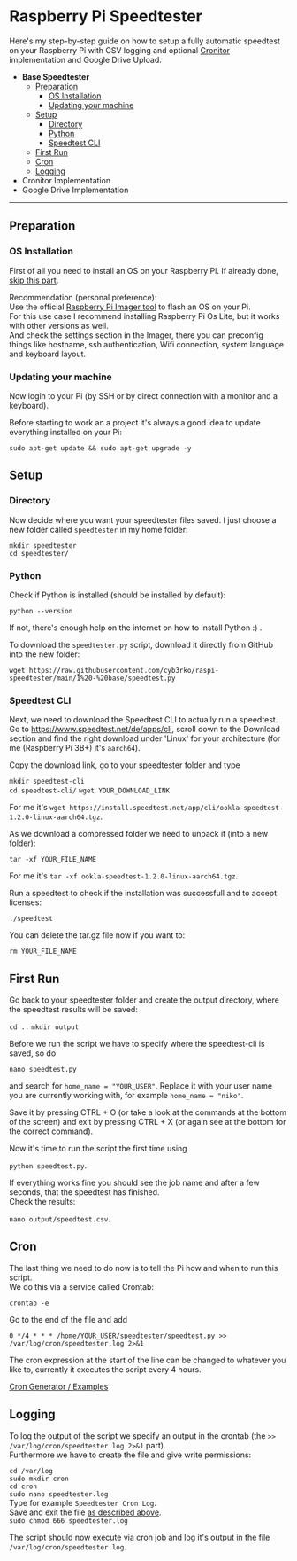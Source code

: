 # Raspberry Pi Speedtester

Here's my step-by-step guide on how to setup a fully automatic speedtest on your Raspberry Pi with CSV logging and optional [Cronitor](https://cronitor.io/) implementation and Google Drive Upload.

- **Base Speedtester**
    - [Preparation](#preparation)
        - [OS Installation](#os-installation)
        - [Updating your machine](#updating-your-machine)
    - [Setup](#setup)
        - [Directory](#directory)
        - [Python](#python)
        - [Speedtest CLI](#speedtest-cli)
    - [First Run](#first-run)
    - [Cron](#cron)
    - [Logging](#logging)
- Cronitor Implementation
- Google Drive Implementation

---

## Preparation

### OS Installation

First of all you need to install an OS on your Raspberry Pi. If already done, [skip this part](#updating-your-machine).

Recommendation (personal preference):  
Use the official [Raspberry Pi Imager tool](https://www.raspberrypi.com/software/) to flash an OS on your Pi.  
For this use case I recommend installing Raspberry Pi Os Lite, but it works with other versions as well.  
And check the settings section in the Imager, there you can preconfig things like hostname, ssh authentication, Wifi connection, system language and keyboard layout.

### Updating your machine

Now login to your Pi (by SSH or by direct connection with a monitor and a keyboard).

Before starting to work an a project it's always a good idea to update everything installed on your Pi:

`sudo apt-get update && sudo apt-get upgrade -y`

## Setup

### Directory

Now decide where you want your speedtester files saved. I just choose a new folder called `speedtester` in my home folder:

`mkdir speedtester`  
`cd speedtester/`

### Python

Check if Python is installed (should be installed by default):

`python --version`

If not, there's enough help on the internet on how to install Python :) .

To download the `speedtester.py` script, download it directly from GitHub into the new folder:

`wget https://raw.githubusercontent.com/cyb3rko/raspi-speedtester/main/1%20-%20base/speedtest.py`

### Speedtest CLI

Next, we need to download the Speedtest CLI to actually run a speedtest.  
Go to https://www.speedtest.net/de/apps/cli, scroll down to the Download section and find the right download under 'Linux' for your architecture (for me (Raspberry Pi 3B+) it's `aarch64`).

Copy the download link, go to your speedtester folder and type

`mkdir speedtest-cli`  
`cd speedtest-cli/`
`wget YOUR_DOWNLOAD_LINK`

For me it's `wget https://install.speedtest.net/app/cli/ookla-speedtest-1.2.0-linux-aarch64.tgz`.

As we download a compressed folder we need to unpack it (into a new folder):

`tar -xf YOUR_FILE_NAME`

For me it's `tar -xf ookla-speedtest-1.2.0-linux-aarch64.tgz`.

Run a speedtest to check if the installation was successfull and to accept licenses:

`./speedtest`

You can delete the tar.gz file now if you want to:

`rm YOUR_FILE_NAME`

## First Run

Go back to your speedtester folder and create the output directory, where the speedtest results will be saved:

`cd ..`
`mkdir output`

Before we run the script we have to specify where the speedtest-cli is saved, so do

`nano speedtest.py`

and search for `home_name = "YOUR_USER"`.
Replace it with your user name you are currently working with, for example `home_name = "niko"`.

Save it by pressing CTRL + O (or take a look at the commands at the bottom of the screen) and exit by pressing CTRL + X (or again see at the bottom for the correct command).

Now it's time to run the script the first time using

`python speedtest.py`.

If everything works fine you should see the job name and after a few seconds, that the speedtest has finished.  
Check the results:

`nano output/speedtest.csv`.

## Cron

The last thing we need to do now is to tell the Pi how and when to run this script.  
We do this via a service called Crontab:

`crontab -e`

Go to the end of the file and add

`0 */4 * * * /home/YOUR_USER/speedtester/speedtest.py >> /var/log/cron/speedtester.log 2>&1`

The cron expression at the start of the line can be changed to whatever you like to, currently it executes the script every 4 hours.

[Cron Generator / Examples](https://crontab.guru/examples.html)

## Logging

To log the output of the script we specify an output in the crontab (the `>> /var/log/cron/speedtester.log 2>&1` part).  
Furthermore we have to create the file and give write permissions:

`cd /var/log`  
`sudo mkdir cron`  
`cd cron`  
`sudo nano speedtester.log`  
Type for example `Speedtester Cron Log`.  
Save and exit the file [as described above](#first-run).  
`sudo chmod 666 speedtester.log`

The script should now execute via cron job and log it's output in the file `/var/log/cron/speedtester.log`.